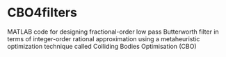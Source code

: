# CBO4filters
MATLAB code for designing fractional-order low pass Butterworth filter in terms of integer-order rational approximation using a metaheuristic optimization technique called Colliding Bodies Optimisation (CBO)
